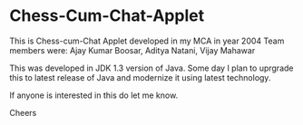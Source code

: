 # Chess-Cum-Chat-Applet
This is Chess-cum-Chat Applet developed in my MCA in year 2004
Team members were: Ajay Kumar Boosar, Aditya Natani, Vijay Mahawar

This was developed in JDK 1.3 version of Java. Some day I plan to uprgrade this to latest release of Java and modernize it using latest technology.

If anyone is interested in this do let me know.

Cheers
